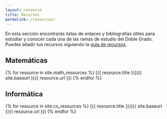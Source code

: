 ```yaml
---
layout: resource
title: Recursos
permalink: /resources/
---
```


<style type="text/css">header .l-res { color: #888; }</style>

En esta sección encontrarás listas de enlaces y bibliografías útiles para estudiar
y conocer cada una de las ramas de estudio del Doble Grado. Puedes añadir tus recursos
siguiendo la [guía de recursos](http://dgiim.github.io/blog/resourcesguide).

## Matemáticas

{% for resource in site.math_resources %}
  [{{ resource.title }}]({{ site.baseurl }}{{ resource.url }})
{% endfor %}

## Informática

{% for resource in site.cs_resources %}
  [{{ resource.title }}]({{ site.baseurl }}{{ resource.url }})
{% endfor %}
